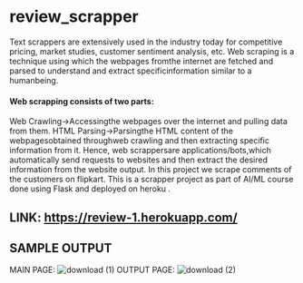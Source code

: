 # review_scrapper
Text scrappers are extensively used in the industry today for competitive pricing, market studies, customer sentiment analysis, etc. Web scraping is a technique using which the webpages fromthe internet are fetched and parsed to understand and extract specificinformation similar to a humanbeing. 
#### Web scrapping consists of two parts:
Web Crawling→Accessingthe webpages over the internet and pulling data from them.
HTML Parsing→Parsingthe HTML content of the webpagesobtained throughweb crawling and then extracting specific information from it. 
Hence, web scrappersare applications/bots,which automatically send requests to websites and then extract the desired information from the website output. In this project we scrape comments of the customers on flipkart.
This is a scrapper project as part of AI/ML course done using Flask and deployed on heroku .
## LINK: https://review-1.herokuapp.com/
## SAMPLE OUTPUT 
MAIN PAGE:
![download (1)](https://user-images.githubusercontent.com/35831581/112829326-94cb6900-90ae-11eb-8994-9210111c2c02.png)
OUTPUT PAGE:
![download (2)](https://user-images.githubusercontent.com/35831581/112829197-63529d80-90ae-11eb-8e9b-b981f340111f.png)



